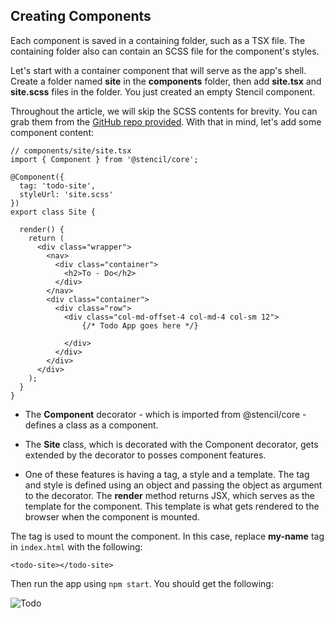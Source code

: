 ## Creating Components

Each component is saved in a containing folder, such as a TSX file. The containing folder also can contain an SCSS file for the component's styles.

Let's start with a container component that will serve as the app's shell. Create a folder named **site** in the **components** folder, then add **site.tsx** and **site.scss** files in the folder. You just created an empty Stencil component.

Throughout the article, we will skip the SCSS contents for brevity. You can grab them from the [GitHub repo provided](https://github.com/christiannwamba/stencil-gs). With that in mind, let's add some component content:

```
// components/site/site.tsx
import { Component } from '@stencil/core';

@Component({
  tag: 'todo-site',
  styleUrl: 'site.scss'
})
export class Site {

  render() {
    return (
      <div class="wrapper">
        <nav>
          <div class="container">
            <h2>To - Do</h2>
          </div>
        </nav>
        <div class="container">
          <div class="row">
            <div class="col-md-offset-4 col-md-4 col-sm 12">
                {/* Todo App goes here */}

            </div>
          </div>
        </div>
      </div>
    );
  }
}
```

* The **Component** decorator - which is imported from @stencil/core - defines a class as a component.

* The **Site** class, which is decorated with the Component decorator, gets extended by the decorator to posses component features.

* One of these features is having a tag, a style and a template. The tag and style is defined using an object and passing the object as argument to the decorator. The **render** method returns JSX, which serves as the template for the component. This template is what gets rendered to the browser when the component is mounted.

The tag is used to mount the component. In this case, replace **my-name** tag in `index.html` with the following:

```
<todo-site></todo-site>
```

Then run the app using `npm start`. You should get the following:

![Todo](https://cloudinary-res.cloudinary.com/image/upload/w_700,c_fill/dpr_auto/getting-started-with-stencil_jbni1b.png)
